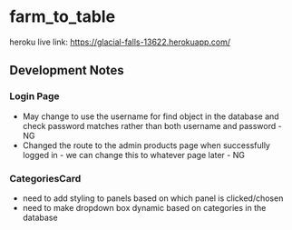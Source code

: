 # farm_to_table

heroku live link: https://glacial-falls-13622.herokuapp.com/

## Development Notes

### Login Page

- May change to use the username for find object in the database and check password matches rather than both username and password - NG
- Changed the route to the admin products page when successfully logged in - we can change this to whatever page later - NG

### CategoriesCard

- need to add styling to panels based on which panel is clicked/chosen
- need to make dropdown box dynamic based on categories in the database
